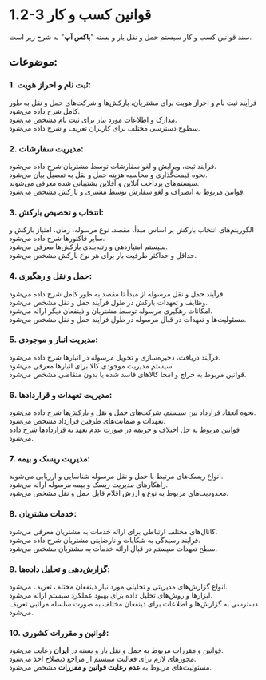 # 1.2-3 قوانین کسب و کار

سند قوانین کسب و کار سیستم حمل و نقل بار و بسته "**باکس آپ**"  به شرح زیر است. <br>

## موضوعات:
### 1. ثبت نام و احراز هویت:

فرآیند ثبت نام و احراز هویت برای مشتریان، بارکش‌ها و شرکت‌های حمل و نقل به طور کامل شرح داده می‌شود.<br>
مدارک و اطلاعات مورد نیاز برای ثبت نام مشخص می‌شود.<br>
سطوح دسترسی مختلف برای کاربران تعریف و شرح داده می‌شود.<br>
### 2. مدیریت سفارشات:

فرآیند ثبت، ویرایش و لغو سفارشات توسط مشتریان شرح داده می‌شود.<br>
نحوه قیمت‌گذاری و محاسبه هزینه حمل و نقل به تفصیل بیان می‌شود.<br>
سیستم‌های پرداخت آنلاین و آفلاین پشتیبانی شده معرفی می‌شوند.<br>
قوانین مربوط به انصراف و لغو سفارش توسط مشتری و بارکش مشخص می‌شود.<br>
### 3. انتخاب و تخصیص بارکش:

الگوریتم‌های انتخاب بارکش بر اساس مبدأ، مقصد، نوع مرسوله، زمان، امتیاز بارکش و سایر فاکتورها شرح داده می‌شود.<br>
سیستم امتیازدهی و رتبه‌بندی بارکش‌ها معرفی می‌شود.<br>
حداقل و حداکثر ظرفیت بار برای هر نوع بارکش مشخص می‌شود.<br>
### 4. حمل و نقل و رهگیری:

فرآیند حمل و نقل مرسوله از مبدأ تا مقصد به طور کامل شرح داده می‌شود.<br>
وظایف و تعهدات بارکش در طول فرآیند حمل و نقل مشخص می‌شود.<br>
امکانات رهگیری مرسوله توسط مشتریان و ذینفعان دیگر ارائه می‌شود.<br>
مسئولیت‌ها و تعهدات در قبال مرسوله در طول فرآیند حمل و نقل مشخص می‌شود.<br>
### 5. مدیریت انبار و موجودی:

فرآیند دریافت، ذخیره‌سازی و تحویل مرسوله در انبارها شرح داده می‌شود.<br>
سیستم مدیریت موجودی کالا برای انبارها معرفی می‌شود.<br>
قوانین مربوط به حراج و امحا کالاهای فاسد شده یا بدون متقاضی مشخص می‌شود.<br>
### 6. مدیریت تعهدات و قراردادها:

نحوه انعقاد قرارداد بین سیستم، شرکت‌های حمل و نقل و بارکش‌ها شرح داده می‌شود.<br>
تعهدات و ضمانت‌های طرفین قرارداد مشخص می‌شود.<br>
قوانین مربوط به حل اختلاف و جریمه در صورت عدم تعهد به قراردادها شرح داده می‌شود.<br>
### 7. مدیریت ریسک و بیمه:

انواع ریسک‌های مرتبط با حمل و نقل مرسوله شناسایی و ارزیابی می‌شوند.<br>
راهکارهای مدیریت ریسک و بیمه مرسوله ارائه می‌شود.<br>
محدودیت‌های مربوط به نوع و ارزش اقلام قابل حمل و نقل مشخص می‌شود.<br>
### 8. خدمات مشتریان:

کانال‌های مختلف ارتباطی برای ارائه خدمات به مشتریان معرفی می‌شود.<br>
فرآیند رسیدگی به شکایات و نارضایتی مشتریان شرح داده می‌شود.<br>
سطح تعهدات سیستم در قبال ارائه خدمات به مشتریان مشخص می‌شود.<br>
### 9. گزارش‌دهی و تحلیل داده‌ها:

انواع گزارش‌های مدیریتی و تحلیلی مورد نیاز ذینفعان مختلف تعریف می‌شود.<br>
ابزارها و روش‌های تحلیل داده برای بهبود عملکرد سیستم ارائه می‌شود.<br>
دسترسی به گزارش‌ها و اطلاعات برای ذینفعان مختلف به صورت سلسله مراتبی تعریف می‌شود.<br>
### 10. قوانین و مقررات کشوری:

قوانین و مقررات مربوط به حمل و نقل بار و بسته در **ایران** رعایت می‌شود.<br>
مجوزهای لازم برای فعالیت سیستم از مراجع ذیصلاح اخذ می‌شود.<br>
مسئولیت‌های مربوط به **عدم رعایت قوانین و مقررات** مشخص می‌شود.<br>
